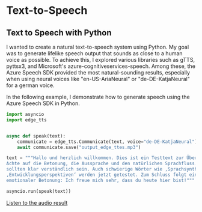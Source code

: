 # Text-to-Speech

## Text to Speech with Python

I wanted to create a natural text-to-speech system using Python. My goal was to generate lifelike speech output that sounds as close to a human voice as possible. To achieve this, I explored various libraries such as gTTS, pyttsx3, and Microsoft's azure-cognitiveservices-speech. Among these, the Azure Speech SDK provided the most natural-sounding results, especially when using neural voices like "en-US-AriaNeural" or "de-DE-KatjaNeural" for a german voice.

In the following example, I demonstrate how to generate speech using the Azure Speech SDK in Python.
```python
import asyncio
import edge_tts


async def speak(text):
    communicate = edge_tts.Communicate(text, voice="de-DE-KatjaNeural")
    await communicate.save("output_edge_ttes.mp3")

text = """Hallo und herzlich willkommen. Dies ist ein Testtext zur Überprüfung der Sprachsynthese. 
Achte auf die Betonung, die Aussprache und den natürlichen Sprachfluss. Zahlen wie eins, zwei, drei 
sollten klar verständlich sein. Auch schwierige Wörter wie ‚Sprachsynthesekomponente‘ oder 
‚Entwicklungsperspektiven‘ werden jetzt getestet. Zum Schluss folgt ein kurzer Satz mit 
emotionaler Betonung: Ich freue mich sehr, dass du heute hier bist!"""

asyncio.run(speak(text))
```
[Listen to the audio result](output_edge_tts.mp3)
